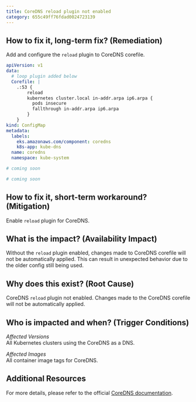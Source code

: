 ```yaml
---
title: CoreDNS reload plugin not enabled
category: 655c49ff76fdad0024723139
---
```


## How to fix it, long-term fix? (Remediation)

Add and configure the `reload` plugin to CoreDNS corefile.

```yaml k8s manifest
apiVersion: v1
data:
  # loop plugin added below
  Corefile: |
    .:53 {
        reload
        kubernetes cluster.local in-addr.arpa ip6.arpa {
          pods insecure
          fallthrough in-addr.arpa ip6.arpa
        }
    }
kind: ConfigMap
metadata:
  labels:
    eks.amazonaws.com/component: coredns
    k8s-app: kube-dns
  name: coredns
  namespace: kube-system
```
```yaml Terraform
# coming soon
```
```yaml Pulumi
# coming soon
```

## How to fix it, short-term workaround? (Mitigation)

Enable `reload` plugin for CoreDNS.

## What is the impact? (Availability Impact)

Without the `reload` plugin enabled, changes made to CoreDNS corefile will not be automatically applied. This can result in unexpected behavior due to the older config still being used.

## Why does this exist? (Root Cause)

CoreDNS `reload` plugin not enabled. Changes made to the CoreDNS corefile will not be automatically applied.

## Who is impacted and when? (Trigger Conditions)

_Affected Versions_  
All Kubernetes clusters using the CoreDNS as a DNS.

_Affected Images_  
All container image tags for CoreDNS.

## Additional Resources

For more details, please refer to the official [CoreDNS documentation](https://coredns.io/plugins/reload/).